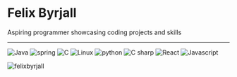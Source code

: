#  Felix Byrjall

Aspiring programmer showcasing coding projects and skills
<!--PLASS TIL ANDRE TING, EKS BESKRIVELSE-->

---

<img alt="Java" src="https://img.shields.io/badge/java-orange.svg?style=for-the-badge&logo=openjdk&logoColor=white"> <img alt="spring" src="https://img.shields.io/badge/Spring-6DB33F.svg?style=for-the-badge&logo=Spring&logoColor=white"> <img alt="C" src="https://img.shields.io/badge/c-%2300599C.svg?style=for-the-badge&logo=c&logoColor=white"> <img alt="Linux" src="https://img.shields.io/badge/Linux-FCC624?style=for-the-badge&logo=linux&logoColor=black"> <img alt="python" src="https://img.shields.io/badge/Python-3776AB.svg?style=for-the-badge&logo=Python&logoColor=white"> <img alt="C sharp" src="https://img.shields.io/badge/c%23-%23239120.svg?style=for-the-badge&logo=csharp&logoColor=white"> <img alt="React" src="https://img.shields.io/badge/react-%2361DAFB.svg?style=for-the-badge&logo=react&logoColor=black"> <img alt="Javascript" src="https://img.shields.io/badge/JavaScript-F7DF1E.svg?style=for-the-badge&logo=JavaScript&logoColor=black">

<p align="left"> <img src="https://komarev.com/ghpvc/?username=felixbyrjall&label=Profile%20views&color=0e75b6&style=flat" alt="felixbyrjall" /> </p>
<!--
<img align="left" alt="Java" width="30px" style="padding-right:10px;" src="https://cdn.jsdelivr.net/gh/devicons/devicon/icons/java/java-original.svg"/>
<img align="left" alt="C sharp" width="30px" style="padding-right:10px;" src="https://cdn.jsdelivr.net/gh/devicons/devicon/icons/csharp/csharp-plain.svg"/>
<img align="left" alt="React.js" width="30px" style="padding-right:10px;" src="https://cdn.jsdelivr.net/gh/devicons/devicon/icons/react/react-original.svg"/>
<img align="left" alt="Git" width="30px" style="padding-right:10px;" src="https://cdn.jsdelivr.net/gh/devicons/devicon/icons/git/git-original.svg" />
<img align="left" alt="JavaScript" width="30px" style="padding-right:10px;" src="https://cdn.jsdelivr.net/gh/devicons/devicon/icons/javascript/javascript-plain.svg" />
<img align="left" alt="HTML" width="30px" style="padding-right:10px;" src="https://cdn.jsdelivr.net/gh/devicons/devicon/icons/html5/html5-plain.svg" />
<img align="left" alt="CSS" width="30px" style="padding-right:10px;" src="https://cdn.jsdelivr.net/gh/devicons/devicon/icons/css3/css3-plain.svg" />
-->


<!--<img align="left" alt="GitHub" width="30px" style="padding-right:10px;" src="https://cdn.jsdelivr.net/gh/devicons/devicon/icons/github/github-original.svg" />-->



<!-- ![Felix' GitHub stats](https://github-readme-stats.vercel.app/api?username=felixbyrjall&show_icons=true&theme=tokyonight&count_private=true&include_all_commits) -->



<!--
   <p align="left">
      <a href="https://www.youtube.com/c/fknight?sub_confirmation=1">
         <img alt="youtube subscribers" title="Subscribe to my YouTube channel" src="https://custom-icon-badges.demolab.com/youtube/channel/subscribers/UC2WHjPDvbE6O328n17ZGcfg?color=%23E05D44&label=SUBSCRIBE&logo=video&logoColor=white&style=for-the-badge&labelColor=CE4630"/></a> 
      <a href="https://www.youtube.com/c/fknight">
         <img alt="youtube views" title="YouTube views" src="https://custom-icon-badges.demolab.com/youtube/channel/views/UC2WHjPDvbE6O328n17ZGcfg?color=%23E1AD0E&logo=eye&logoColor=white&style=for-the-badge&labelColor=C79600"/></a> 
      <a href="https://github.com/ForrestKnight?tab=followers">
         <img alt="followers" title="Follow me on Github" src="https://custom-icon-badges.demolab.com/github/followers/ForrestKnight?color=236ad3&labelColor=1155ba&style=for-the-badge&logo=person-add&label=Follow&logoColor=white"/></a>
      <a href="https://github.com/ForrestKnight?tab=repositories&sort=stargazers">
         <img alt="total stars" title="Total stars on GitHub" src="https://custom-icon-badges.demolab.com/github/stars/ForrestKnight?color=55960c&style=for-the-badge&labelColor=488207&logo=star"/></a>
   </p>
-->







